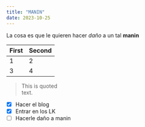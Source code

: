 ```yaml
---
title: "MANIN"
date: 2023-10-25
---
```


La cosa es que le quieren hacer _daño_ a un tal __manin__

First|Second
-|-
1|2
3|4

> This is quoted <br/> text.

- [x] Hacer el blog
- [x] Entrar en los LK
- [ ] Hacerle daño a manin
